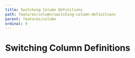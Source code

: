 ```yaml
---
title: Switching Column Definitions
path: features/column/switching-column-definitions
parent: features/column
ordinal: 9
---
```

# Switching Column Definitions

<div pbl-example-view="pbl-switching-column-definitions-example"></div>
